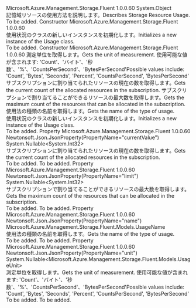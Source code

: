 <Type Name="Usage" FullName="Microsoft.Azure.Management.Storage.Fluent.Models.Usage">
  <TypeSignature Language="C#" Value="public class Usage" />
  <TypeSignature Language="ILAsm" Value=".class public auto ansi beforefieldinit Usage extends System.Object" />
  <TypeSignature Language="DocId" Value="T:Microsoft.Azure.Management.Storage.Fluent.Models.Usage" />
  <TypeSignature Language="VB.NET" Value="Public Class Usage" />
  <TypeSignature Language="F#" Value="type Usage = class" />
  <AssemblyInfo>
    <AssemblyName>Microsoft.Azure.Management.Storage.Fluent</AssemblyName>
    <AssemblyVersion>1.0.0.60</AssemblyVersion>
  </AssemblyInfo>
  <Base>
    <BaseTypeName>System.Object</BaseTypeName>
  </Base>
  <Interfaces />
  <Docs>
    <summary>
            <span data-ttu-id="5e0ba-101">記憶域リソースの使用方法を説明します。</span><span class="sxs-lookup"><span data-stu-id="5e0ba-101">Describes Storage Resource Usage.</span></span>
            </summary>
    <remarks>To be added.</remarks>
  </Docs>
  <Members>
    <Member MemberName=".ctor">
      <MemberSignature Language="C#" Value="public Usage ();" />
      <MemberSignature Language="ILAsm" Value=".method public hidebysig specialname rtspecialname instance void .ctor() cil managed" />
      <MemberSignature Language="DocId" Value="M:Microsoft.Azure.Management.Storage.Fluent.Models.Usage.#ctor" />
      <MemberSignature Language="VB.NET" Value="Public Sub New ()" />
      <MemberType>Constructor</MemberType>
      <AssemblyInfo>
        <AssemblyName>Microsoft.Azure.Management.Storage.Fluent</AssemblyName>
        <AssemblyVersion>1.0.0.60</AssemblyVersion>
      </AssemblyInfo>
      <Parameters />
      <Docs>
        <summary>
            <span data-ttu-id="5e0ba-102">使用状況のクラスの新しいインスタンスを初期化します。</span><span class="sxs-lookup"><span data-stu-id="5e0ba-102">Initializes a new instance of the Usage class.</span></span>
            </summary>
        <remarks>To be added.</remarks>
      </Docs>
    </Member>
    <Member MemberName=".ctor">
      <MemberSignature Language="C#" Value="public Usage (Nullable&lt;Microsoft.Azure.Management.Storage.Fluent.Models.UsageUnit&gt; unit = null, Nullable&lt;int&gt; currentValue = null, Nullable&lt;int&gt; limit = null, Microsoft.Azure.Management.Storage.Fluent.Models.UsageName name = null);" />
      <MemberSignature Language="ILAsm" Value=".method public hidebysig specialname rtspecialname instance void .ctor(valuetype System.Nullable`1&lt;valuetype Microsoft.Azure.Management.Storage.Fluent.Models.UsageUnit&gt; unit, valuetype System.Nullable`1&lt;int32&gt; currentValue, valuetype System.Nullable`1&lt;int32&gt; limit, class Microsoft.Azure.Management.Storage.Fluent.Models.UsageName name) cil managed" />
      <MemberSignature Language="DocId" Value="M:Microsoft.Azure.Management.Storage.Fluent.Models.Usage.#ctor(System.Nullable{Microsoft.Azure.Management.Storage.Fluent.Models.UsageUnit},System.Nullable{System.Int32},System.Nullable{System.Int32},Microsoft.Azure.Management.Storage.Fluent.Models.UsageName)" />
      <MemberSignature Language="VB.NET" Value="Public Sub New (Optional unit As Nullable(Of UsageUnit) = null, Optional currentValue As Nullable(Of Integer) = null, Optional limit As Nullable(Of Integer) = null, Optional name As UsageName = null)" />
      <MemberSignature Language="F#" Value="new Microsoft.Azure.Management.Storage.Fluent.Models.Usage : Nullable&lt;Microsoft.Azure.Management.Storage.Fluent.Models.UsageUnit&gt; * Nullable&lt;int&gt; * Nullable&lt;int&gt; * Microsoft.Azure.Management.Storage.Fluent.Models.UsageName -&gt; Microsoft.Azure.Management.Storage.Fluent.Models.Usage" Usage="new Microsoft.Azure.Management.Storage.Fluent.Models.Usage (unit, currentValue, limit, name)" />
      <MemberType>Constructor</MemberType>
      <AssemblyInfo>
        <AssemblyName>Microsoft.Azure.Management.Storage.Fluent</AssemblyName>
        <AssemblyVersion>1.0.0.60</AssemblyVersion>
      </AssemblyInfo>
      <Parameters>
        <Parameter Name="unit" Type="System.Nullable&lt;Microsoft.Azure.Management.Storage.Fluent.Models.UsageUnit&gt;" />
        <Parameter Name="currentValue" Type="System.Nullable&lt;System.Int32&gt;" />
        <Parameter Name="limit" Type="System.Nullable&lt;System.Int32&gt;" />
        <Parameter Name="name" Type="Microsoft.Azure.Management.Storage.Fluent.Models.UsageName" />
      </Parameters>
      <Docs>
        <param name="unit"><span data-ttu-id="5e0ba-103">測定単位を取得します。</span><span class="sxs-lookup"><span data-stu-id="5e0ba-103">Gets the unit of measurement.</span></span> <span data-ttu-id="5e0ba-104">使用可能な値が含まれます: 'Count'、'バイト'、'秒数'、'%'、'CountsPerSecond'、'BytesPerSecond'</span><span class="sxs-lookup"><span data-stu-id="5e0ba-104">Possible values include: 'Count', 'Bytes', 'Seconds', 'Percent', 'CountsPerSecond', 'BytesPerSecond'</span></span></param>
        <param name="currentValue"><span data-ttu-id="5e0ba-105">サブスクリプションに割り当てられたリソースの現在の数を取得します。</span><span class="sxs-lookup"><span data-stu-id="5e0ba-105">Gets the current count of the allocated resources in the subscription.</span></span></param>
        <param name="limit"><span data-ttu-id="5e0ba-106">サブスクリプションで割り当てることができるリソースの最大数を取得します。</span><span class="sxs-lookup"><span data-stu-id="5e0ba-106">Gets the maximum count of the resources that can be allocated in the subscription.</span></span></param>
        <param name="name"><span data-ttu-id="5e0ba-107">使用法の種類の名前を取得します。</span><span class="sxs-lookup"><span data-stu-id="5e0ba-107">Gets the name of the type of usage.</span></span></param>
        <summary>
            <span data-ttu-id="5e0ba-108">使用状況のクラスの新しいインスタンスを初期化します。</span><span class="sxs-lookup"><span data-stu-id="5e0ba-108">Initializes a new instance of the Usage class.</span></span>
            </summary>
        <remarks>To be added.</remarks>
      </Docs>
    </Member>
    <Member MemberName="CurrentValue">
      <MemberSignature Language="C#" Value="public Nullable&lt;int&gt; CurrentValue { get; }" />
      <MemberSignature Language="ILAsm" Value=".property instance valuetype System.Nullable`1&lt;int32&gt; CurrentValue" />
      <MemberSignature Language="DocId" Value="P:Microsoft.Azure.Management.Storage.Fluent.Models.Usage.CurrentValue" />
      <MemberSignature Language="VB.NET" Value="Public ReadOnly Property CurrentValue As Nullable(Of Integer)" />
      <MemberSignature Language="F#" Value="member this.CurrentValue : Nullable&lt;int&gt;" Usage="Microsoft.Azure.Management.Storage.Fluent.Models.Usage.CurrentValue" />
      <MemberType>Property</MemberType>
      <AssemblyInfo>
        <AssemblyName>Microsoft.Azure.Management.Storage.Fluent</AssemblyName>
        <AssemblyVersion>1.0.0.60</AssemblyVersion>
      </AssemblyInfo>
      <Attributes>
        <Attribute>
          <AttributeName>Newtonsoft.Json.JsonProperty(PropertyName="currentValue")</AttributeName>
        </Attribute>
      </Attributes>
      <ReturnValue>
        <ReturnType>System.Nullable&lt;System.Int32&gt;</ReturnType>
      </ReturnValue>
      <Docs>
        <summary>
            <span data-ttu-id="5e0ba-109">サブスクリプションに割り当てられたリソースの現在の数を取得します。</span><span class="sxs-lookup"><span data-stu-id="5e0ba-109">Gets the current count of the allocated resources in the subscription.</span></span>
            </summary>
        <value>To be added.</value>
        <remarks>To be added.</remarks>
      </Docs>
    </Member>
    <Member MemberName="Limit">
      <MemberSignature Language="C#" Value="public Nullable&lt;int&gt; Limit { get; }" />
      <MemberSignature Language="ILAsm" Value=".property instance valuetype System.Nullable`1&lt;int32&gt; Limit" />
      <MemberSignature Language="DocId" Value="P:Microsoft.Azure.Management.Storage.Fluent.Models.Usage.Limit" />
      <MemberSignature Language="VB.NET" Value="Public ReadOnly Property Limit As Nullable(Of Integer)" />
      <MemberSignature Language="F#" Value="member this.Limit : Nullable&lt;int&gt;" Usage="Microsoft.Azure.Management.Storage.Fluent.Models.Usage.Limit" />
      <MemberType>Property</MemberType>
      <AssemblyInfo>
        <AssemblyName>Microsoft.Azure.Management.Storage.Fluent</AssemblyName>
        <AssemblyVersion>1.0.0.60</AssemblyVersion>
      </AssemblyInfo>
      <Attributes>
        <Attribute>
          <AttributeName>Newtonsoft.Json.JsonProperty(PropertyName="limit")</AttributeName>
        </Attribute>
      </Attributes>
      <ReturnValue>
        <ReturnType>System.Nullable&lt;System.Int32&gt;</ReturnType>
      </ReturnValue>
      <Docs>
        <summary>
            <span data-ttu-id="5e0ba-110">サブスクリプションで割り当てることができるリソースの最大数を取得します。</span><span class="sxs-lookup"><span data-stu-id="5e0ba-110">Gets the maximum count of the resources that can be allocated in the subscription.</span></span>
            </summary>
        <value>To be added.</value>
        <remarks>To be added.</remarks>
      </Docs>
    </Member>
    <Member MemberName="Name">
      <MemberSignature Language="C#" Value="public Microsoft.Azure.Management.Storage.Fluent.Models.UsageName Name { get; }" />
      <MemberSignature Language="ILAsm" Value=".property instance class Microsoft.Azure.Management.Storage.Fluent.Models.UsageName Name" />
      <MemberSignature Language="DocId" Value="P:Microsoft.Azure.Management.Storage.Fluent.Models.Usage.Name" />
      <MemberSignature Language="VB.NET" Value="Public ReadOnly Property Name As UsageName" />
      <MemberSignature Language="F#" Value="member this.Name : Microsoft.Azure.Management.Storage.Fluent.Models.UsageName" Usage="Microsoft.Azure.Management.Storage.Fluent.Models.Usage.Name" />
      <MemberType>Property</MemberType>
      <AssemblyInfo>
        <AssemblyName>Microsoft.Azure.Management.Storage.Fluent</AssemblyName>
        <AssemblyVersion>1.0.0.60</AssemblyVersion>
      </AssemblyInfo>
      <Attributes>
        <Attribute>
          <AttributeName>Newtonsoft.Json.JsonProperty(PropertyName="name")</AttributeName>
        </Attribute>
      </Attributes>
      <ReturnValue>
        <ReturnType>Microsoft.Azure.Management.Storage.Fluent.Models.UsageName</ReturnType>
      </ReturnValue>
      <Docs>
        <summary>
            <span data-ttu-id="5e0ba-111">使用法の種類の名前を取得します。</span><span class="sxs-lookup"><span data-stu-id="5e0ba-111">Gets the name of the type of usage.</span></span>
            </summary>
        <value>To be added.</value>
        <remarks>To be added.</remarks>
      </Docs>
    </Member>
    <Member MemberName="Unit">
      <MemberSignature Language="C#" Value="public Nullable&lt;Microsoft.Azure.Management.Storage.Fluent.Models.UsageUnit&gt; Unit { get; }" />
      <MemberSignature Language="ILAsm" Value=".property instance valuetype System.Nullable`1&lt;valuetype Microsoft.Azure.Management.Storage.Fluent.Models.UsageUnit&gt; Unit" />
      <MemberSignature Language="DocId" Value="P:Microsoft.Azure.Management.Storage.Fluent.Models.Usage.Unit" />
      <MemberSignature Language="VB.NET" Value="Public ReadOnly Property Unit As Nullable(Of UsageUnit)" />
      <MemberSignature Language="F#" Value="member this.Unit : Nullable&lt;Microsoft.Azure.Management.Storage.Fluent.Models.UsageUnit&gt;" Usage="Microsoft.Azure.Management.Storage.Fluent.Models.Usage.Unit" />
      <MemberType>Property</MemberType>
      <AssemblyInfo>
        <AssemblyName>Microsoft.Azure.Management.Storage.Fluent</AssemblyName>
        <AssemblyVersion>1.0.0.60</AssemblyVersion>
      </AssemblyInfo>
      <Attributes>
        <Attribute>
          <AttributeName>Newtonsoft.Json.JsonProperty(PropertyName="unit")</AttributeName>
        </Attribute>
      </Attributes>
      <ReturnValue>
        <ReturnType>System.Nullable&lt;Microsoft.Azure.Management.Storage.Fluent.Models.UsageUnit&gt;</ReturnType>
      </ReturnValue>
      <Docs>
        <summary>
            <span data-ttu-id="5e0ba-112">測定単位を取得します。</span><span class="sxs-lookup"><span data-stu-id="5e0ba-112">Gets the unit of measurement.</span></span> <span data-ttu-id="5e0ba-113">使用可能な値が含まれます: 'Count'、'バイト'、'秒数'、'%'、'CountsPerSecond'、'BytesPerSecond'</span><span class="sxs-lookup"><span data-stu-id="5e0ba-113">Possible values include: 'Count', 'Bytes', 'Seconds', 'Percent', 'CountsPerSecond', 'BytesPerSecond'</span></span>
            </summary>
        <value>To be added.</value>
        <remarks>To be added.</remarks>
      </Docs>
    </Member>
  </Members>
</Type>